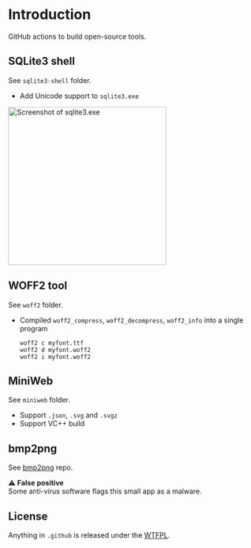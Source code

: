 # Introduction

GitHub actions to build open-source tools.

## SQLite3 shell

See `sqlite3-shell` folder.

* Add Unicode support to `sqlite3.exe`

<img alt="Screenshot of sqlite3.exe" src="../assets/sqlite3-shell-unicode.png?raw=true" width="320">

## WOFF2 tool

See `woff2` folder.

* Compiled `woff2_compress`, `woff2_decompress`, `woff2_info` into a single program
  ```
  woff2 c myfont.ttf
  woff2 d myfont.woff2
  woff2 i myfont.woff2
  ```

## MiniWeb

See `miniweb` folder.

* Support `.json`, `.svg` and `.svgz`
* Support VC++ build

## bmp2png

See [bmp2png](https://github.com/putara/bmp2png) repo.

:warning: **False positive**  
Some anti-virus software flags this small app as a malware.

## License
Anything in `.github` is released under the [WTFPL](http://www.wtfpl.net/about/).
